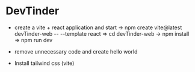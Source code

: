 # DevTinder

- create a vite + react application and start -> npm create vite@latest devTinder-web -- --template react => cd 
                devTinder-web -> npm install => npm run dev

- remove unnecessary code and create hello world 
- Install tailwind css (vite) 